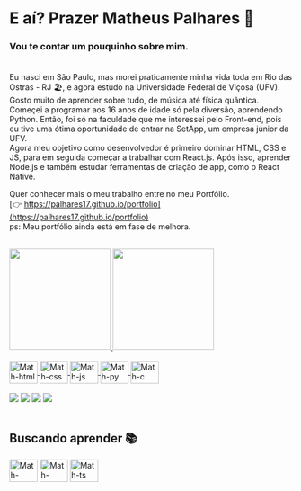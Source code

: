 # E aí? Prazer Matheus Palhares 👋

### Vou te contar um pouquinho sobre mim.<br><br>

Eu nasci em São Paulo, mas morei praticamente minha vida toda em Rio das Ostras - RJ 🏖️, e agora estudo na Universidade Federal de Viçosa (UFV). Gosto muito de aprender sobre tudo, de música até física quântica. Começei a programar aos 16 anos de idade só pela diversão, aprendendo Python. Então, foi só na faculdade que me interessei pelo Front-end, pois eu tive uma ótima oportunidade de entrar na SetApp, um empresa júnior da UFV.<br>
Agora meu objetivo como desenvolvedor é primeiro dominar HTML, CSS e JS, para em seguida começar a trabalhar com React.js. Após isso, aprender Node.js e também estudar ferramentas de criação de app, como o React Native. 

Quer conhecer mais o meu trabalho entre no meu Portfólio.<br>
[👉 https://palhares17.github.io/portfolio](https://palhares17.github.io/portfolio)<br>
ps: Meu portfólio ainda está em fase de melhora.


<div align="left"><br>
  <a href="https://github.com/rafaballerini">
  <img height="180em" src="https://github-readme-stats.vercel.app/api?username=Palhares17&show_icons=true&theme=dracula&include_all_commits=true&count_private=true"/>
  <img height="180em" src="https://github-readme-stats.vercel.app/api/top-langs/?username=Palhares17&layout=compact&langs_count=7&theme=dracula"/>
</div>
<div style="display: inline_block"><br>
  <img align="center" alt="Math-html" height="40" width="50" src="https://cdn.jsdelivr.net/gh/devicons/devicon/icons/html5/html5-original.svg">
  <img align="center" alt="Math-css" height="40" width="50" src="https://cdn.jsdelivr.net/gh/devicons/devicon/icons/css3/css3-original.svg">
  <img align="center" alt="Math-js" height="40" width="50" src="https://cdn.jsdelivr.net/gh/devicons/devicon/icons/javascript/javascript-original.svg">
  <img align="center" alt="Math-py" height="40" width="50" src="https://cdn.jsdelivr.net/gh/devicons/devicon/icons/python/python-original.svg">
  <img align="center" alt="Math-c" height="40" width="50" src="https://cdn.jsdelivr.net/gh/devicons/devicon/icons/c/c-original.svg">
</div><br>
  
<div>
    <a href="https://api.whatsapp.com/send?phone=5531983656391" target="_blank"><img src="https://img.shields.io/badge/WhatsApp-25D366?style=for-the-badge&logo=whatsapp&logoColor=white" target="_blank"></a>
  <a href="mailto:mspalhares01@gmail.com" target="_blank"><img src="https://img.shields.io/badge/Gmail-D14836?style=for-the-badge&logo=gmail&logoColor=white" target="_blank"></a>
  <a href="https://www.instagram.com/matheus_sp17/" target="_blank"><img src="https://img.shields.io/badge/Instagram-E4405F?style=for-the-badge&logo=instagram&logoColor=whit" target="_blank"></a>
  <a href="https://www.linkedin.com/in/matheus-palhares-b90386210/" target="_blank"><img src="https://img.shields.io/badge/LinkedIn-0077B5?style=for-the-badge&logo=linkedin&logoColor=white" target="_blank"></a>
</div><br>
  
## Buscando aprender 📚
<div style="display: inline_block">
   <img align="center" alt="Math-react" height="40" width="50" src="https://cdn.jsdelivr.net/gh/devicons/devicon/icons/react/react-original.svg">
  <img align="center" alt="Math-node" height="40" width="50" src="https://cdn.jsdelivr.net/gh/devicons/devicon/icons/nodejs/nodejs-original.svg">
  <img align="center" alt="Math-ts" height="40" width="50" src="https://cdn.jsdelivr.net/gh/devicons/devicon/icons/typescript/typescript-original.svg">
</div>
